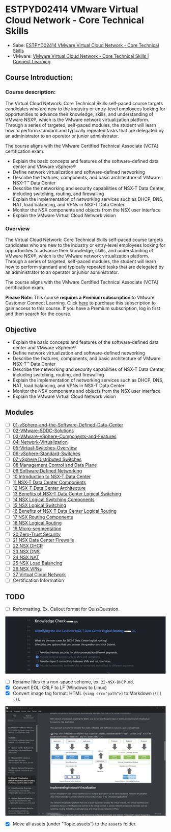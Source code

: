 # ESTPYD02414 VMware Virtual Cloud Network - Core Technical Skills

- Sabe: [ESTPYD02414 VMware Virtual Cloud Network - Core Technical Skills](https://dell.sabacloud.com/Saba/Web_spf/PRODTNT091/app/shared;spf-url=common%2Fledetail%2Fcours000000000456128%3FfromAutoSuggest%3Dtrue)
- VMware: [VMware Virtual Cloud Network - Core Technical Skills | Connect Learning](https://learning.customerconnect.vmware.com/oltpublish/site/program.do?dispatch=showCourseSession&id=9fce082b-fcc8-11ea-9f48-0cc47adeb5f8&ssosign=true)

## Course Introduction:

### Course description:

The Virtual Cloud Network: Core Technical Skills self-paced course targets candidates who are new to the industry or entry-level employees looking for opportunities to advance their knowledge, skills, and understanding of VMware NSX®, which is the VMware network virtualization platform. Through a series of targeted, self-paced modules, the student will learn how to perform standard and typically repeated tasks that are delegated by an administrator to an operator or junior administrator.

The course aligns with the VMware Certified Technical Associate (VCTA) certification exam.

- Explain the basic concepts and features of the software-defined data center and VMware vSphere®
- Define network virtualization and software-defined networking
- Describe the features, components, and basic architecture of VMware NSX-T™ Data Center
- Describe the networking and security capabilities of NSX-T Data Center, including switching, routing, and firewalling
- Explain the implementation of networking services such as DHCP, DNS, NAT, load balancing, and VPNs in NSX-T Data Center
- Monitor the NSX components and objects from the NSX user interface
- Explain the VMware Virtual Cloud Network vision

### Overview

The Virtual Cloud Network: Core Technical Skills self-paced course targets candidates who are new to the industry or entry-level employees looking for opportunities to advance their knowledge, skills, and understanding of VMware NSX®, which is the VMware network virtualization platform. Through a series of targeted, self-paced modules, the student will learn how to perform standard and typically repeated tasks that are delegated by an administrator to an operator or junior administrator.

The course aligns with the VMware Certified Technical Associate (VCTA) certification exam.

**Please Note:** This course **requires a Premium subscription** to VMware Customer Connect Learning. Click [here](https://mylearn.vmware.com/mgrReg/courses.cfm?ui=www_edu&a=one&id_subject=82786) to purchase this subscription to gain access to this course. If you have a Premium subscription, log in first and then search for the course.

## Objective

- Explain the basic concepts and features of the software-defined data center and VMware vSphere®
- Define network virtualization and software-defined networking
- Describe the features, components, and basic architecture of VMware NSX-T™ Data Center
- Describe the networking and security capabilities of NSX-T Data Center, including switching, routing, and firewalling
- Explain the implementation of networking services such as DHCP, DNS, NAT, load balancing, and VPNs in NSX-T Data Center
- Monitor the NSX components and objects from the NSX user interface
- Explain the VMware Virtual Cloud Network vision

## Modules

- [ ] [01-vSphere-and-the-Software-Defined-Data-Center](01-vSphere-and-the-Software-Defined-Data-Center.md)
- [ ] [02-VMware-SDDC-Solutions](02-VMware-SDDC-Solutions.md)
- [ ] [03-VMware-vSphere-Components-and-Features](03-VMware-vSphere-Components-and-Features.md)
- [ ] [04-Network-Virtualization](04-Network-Virtualization.md)
- [ ] [05-Virtual-Switches-Overview](05-Virtual-Switches-Overview.md)
- [ ] [06-vSphere-Standard-Switches](06-vSphere-Standard-Switches.md)
- [ ] [07 vSphere Distributed Switches](07%20vSphere%20Distributed%20Switches.md)
- [ ] [08 Management Control and Data Plane](08%20Management%20Control%20and%20Data%20Plane.md)
- [ ] [09 Software Defined Networking](09%20Software%20Defined%20Networking.md)
- [ ] [10 Introduction to NSX-T Data Center](10%20Introduction%20to%20NSX-T%20Data%20Center.md)
- [ ] [11 NSX-T Data Center Components](11%20NSX-T%20Data%20Center%20Components.md)
- [ ] [12 NSX-T Data Center Architecture](12%20NSX-T%20Data%20Center%20Architecture.md)
- [ ] [13 Benefits of NSX-T Data Center Logical Switching](13%20Benefits%20of%20NSX-T%20Data%20Center%20Logical%20Switching.md)
- [ ] [14 NSX Logical Switching Components](14%20NSX%20Logical%20Switching%20Components.md)
- [ ] [15 NSX Logical Switching](15%20NSX%20Logical%20Switching.md)
- [ ] [16 Benefits of NSX-T Data Center Logical Routing](16%20Benefits%20of%20NSX-T%20Data%20Center%20Logical%20Routing.md)
- [ ] [17 NSX Routing Components](17%20NSX%20Routing%20Components.md)
- [ ] [18 NSX Logical Routing](18%20NSX%20Logical%20Routing.md)
- [ ] [19 Micro-segmentation](19%20Micro-segmentation.md)
- [ ] [20 Zero-Trust Security](20%20Zero-Trust%20Security.md)
- [ ] [21 NSX Data Center Firewalls](21%20NSX%20Data%20Center%20Firewalls.md)
- [ ] [22 NSX DHCP](22%20NSX%20DHCP.md)
- [ ] [23 NSX DNS](23%20NSX%20DNS.md)
- [ ] [24 NSX NAT](24%20NSX%20NAT.md)
- [ ] [25 NSX Load Balancing](25%20NSX%20Load%20Balancing.md)
- [ ] [26 NSX VPNs](26%20NSX%20VPNs.md)
- [ ] [27 Virtual Cloud Network](27%20Virtual%20Cloud%20Network.md)
- [ ] Certification Information

## TODO

- [ ] Reformatting. Ex. Callout format for Quiz/Question.

![Callout format for Quiz/Question.](assets/2025-04-02_10-45-34.gif)

- [ ] Rename files to a non-space scheme, ex: `22-NSX-DHCP.md`.
- [x] Convert EOL: CRLF to LF (Windows to Linux)
- [x] Convert image tag format: HTML (`<img src="path">`) to Markdown (`![]()`).

![CRLF to LF](assets/2025-04-02_10-30-56.gif)

- [x] Move all assets (under "Topic.assets") to the `assets` folder.

